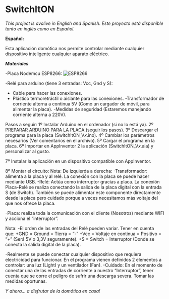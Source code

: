 # SwitchItON

*This project is avalive in English and Spanish.*
*Este proyecto está disponible tanto en inglés como en Español.*


**Español:**

Esta aplicación domótica nos permite controlar mediante cualquier dispositivo inteligente cualquier aparato eléctrico. 

***Materiales***

-Placa Nodemcu ESP8266:
![ESP8266](https://github.com/Jkutkut/SwitchItON/blob/master/imgs/esp8266.png)

-Relé para arduino (tiene 3 entradas: Vcc, Gnd y S):

- Cable para hacer las conexiones.
- Plástico termoretráctil o aislante para las conexiones.
-Transformador de corriente alterna a continua 5V (Como un cargador de móvil, para alimentar la placa).
-Medidas de seguridad (Estaremos manejando corriente alterna a 220V).

Pasos a seguir:
1º Instalar Arduino en el ordenador (si no lo está ya).
2º [PREPARAR ARDUINO PARA LA PLACA (seguir los pasos)](https://www.youtube.com/watch?v=0g7sazWXfEI).
3º Descargar el programa para la placa (SwitchItON_V*x*.ino).
4º Cambiar los parámetros necesarios (Ver comentarios en el archivo).
5º Cargar el programa en la placa.
6º Importar en AppInventor 2 la aplicación (SwitchItON_V*x*.aia) y personalizar al gusto.

7º Instalar la aplicación en un dispositivo compatible con AppInventor.

8º Montar el circuito:
Nota: De izquierda a derecha:
-Transformador: alimenta a la placa y al relé. La conexión con la placa se puede hacer mediante USB.
-Relé: Actúa como interruptor gracias a placa. La conexión Placa-Relé se realiza conectando la salida de la placa digital con la entrada S (de Switch). También se puede alimentar este componente directamente desde la placa pero cuidado porque a veces necesitamos más voltaje del que nos ofrece la placa.
 
-Placa: realiza toda la comunicación con el cliente (Nosotros) mediante WIFI y acciona el “interruptor”.


Nota:
-El orden de las entradas del Relé pueden variar. Tener en cuenta que:
   +GND = Ground = Tierra = “-”
   +Vcc = Voltaje en continua = Positivo = “+” (Será 5V o 3,3V seguramente).
   +S = Switch = Interruptor (Donde se conecta la salida digital de la placa).

-Realmente se puede conectar cualquier dispositivo que requiera electricidad para funcionar. En el programa vienen definidos 2 elementos a controlar: una luz (Light) y un ventilador (Fan).
-Cuidado: En el momento de conectar una de las entradas de corriente a nuestro “Interruptor”, tener cuenta que se corre el peligro de sufrir una descarga severa. Tomar las medidas oportunas.



*Y ahora… a disfrutar de la domótica en casa!*
